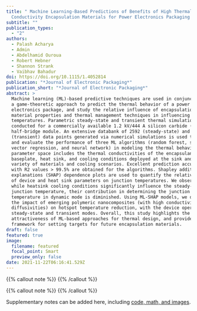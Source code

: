 ```yaml
---
title: " Machine Learning-Based Predictions of Benefits of High Thermal
  Conductivity Encapsulation Materials for Power Electronics Packaging "
subtitle: ""
publication_types:
  - "2"
authors:
  - Palash Acharya
  - Admin
  - Abdelhamid Ouroua
  - Robert Hebner
  - Shannon Strank
  - Vaibhav Bahadur
doi: https://doi.org/10.1115/1.4052814
publication: "*Journal of Electronic Packaging*"
publication_short: "*Journal of Electronic Packaging*"
abstract: >
  Machine learning (ML)-based predictive techniques are used in conjunction with
  a game-theoretic approach to predict the thermal behavior of a power
  electronics package, and study the relative influence of encapsulation
  material properties and thermal management techniques in influencing hotspot
  temperatures. Parametric steady-state and transient thermal simulations are
  conducted for a commercially available 1.2 kV/444 A silicon carbide (SiC)
  half-bridge module. An extensive databank of 2592 (steady-state) and 1200
  (transient) data points generated via numerical simulations is used to train
  and evaluate the performance of three ML algorithms (random forest, support
  vector regression, and neural network) in modeling the thermal behavior. The
  parameter space includes the thermal conductivities of the encapsulant,
  baseplate, heat sink, and cooling conditions deployed at the sink and covers a
  variety of materials and cooling scenarios. Excellent prediction accuracies
  with R2 values > 99.5% are obtained for the algorithms. Shapley additive
  explanations (SHAP) dependence plots are used to quantify the relative impact
  of device and heat sink parameters on junction temperatures. We observe that
  while heatsink cooling conditions significantly influence the steady-state
  junction temperature, their contribution in determining the junction
  temperature in dynamic mode is diminished. Using ML-SHAP models, we quantify
  the impact of emerging polymeric nanocomposites (with high conductivities and
  diffusivities) on hotspot temperature reduction, with the device operating in
  steady-state and transient modes. Overall, this study highlights the
  attractiveness of ML-based approaches for thermal design, and provides a
  framework for setting targets for future encapsulation materials.
draft: false
featured: true
image:
  filename: featured
  focal_point: Smart
  preview_only: false
date: 2021-11-22T06:16:41.529Z
---
```


{{% callout note %}}
{{% /callout %}}

{{% callout note %}}
{{% /callout %}}

Supplementary notes can be added here,
including [code, math, and images](https://wowchemy.com/docs/writing-markdown-latex/).

